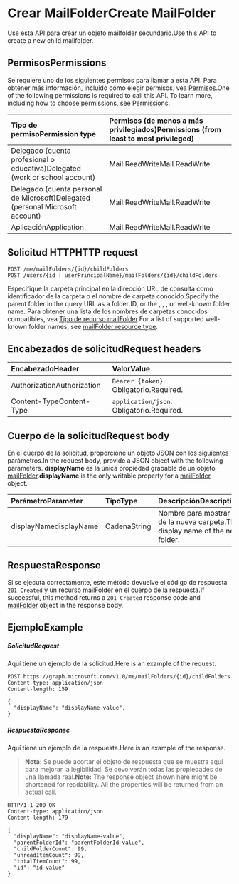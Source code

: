 # <a name="create-mailfolder"></a><span data-ttu-id="278e2-101">Crear MailFolder</span><span class="sxs-lookup"><span data-stu-id="278e2-101">Create MailFolder</span></span>

<span data-ttu-id="278e2-102">Use esta API para crear un objeto mailfolder secundario.</span><span class="sxs-lookup"><span data-stu-id="278e2-102">Use this API to create a new child mailfolder.</span></span>

## <a name="permissions"></a><span data-ttu-id="278e2-103">Permisos</span><span class="sxs-lookup"><span data-stu-id="278e2-103">Permissions</span></span>

<span data-ttu-id="278e2-p101">Se requiere uno de los siguientes permisos para llamar a esta API. Para obtener más información, incluido cómo elegir permisos, vea [Permisos](../../../concepts/permissions_reference.md).</span><span class="sxs-lookup"><span data-stu-id="278e2-p101">One of the following permissions is required to call this API. To learn more, including how to choose permissions, see [Permissions](../../../concepts/permissions_reference.md).</span></span>

| <span data-ttu-id="278e2-106">Tipo de permiso</span><span class="sxs-lookup"><span data-stu-id="278e2-106">Permission type</span></span> | <span data-ttu-id="278e2-107">Permisos (de menos a más privilegiados)</span><span class="sxs-lookup"><span data-stu-id="278e2-107">Permissions (from least to most privileged)</span></span> |
|:----------------|:--------------------------------------------|
|<span data-ttu-id="278e2-108">Delegado (cuenta profesional o educativa)</span><span class="sxs-lookup"><span data-stu-id="278e2-108">Delegated (work or school account)</span></span> | <span data-ttu-id="278e2-109">Mail.ReadWrite</span><span class="sxs-lookup"><span data-stu-id="278e2-109">Mail.ReadWrite</span></span>    |
|<span data-ttu-id="278e2-110">Delegado (cuenta personal de Microsoft)</span><span class="sxs-lookup"><span data-stu-id="278e2-110">Delegated (personal Microsoft account)</span></span> | <span data-ttu-id="278e2-111">Mail.ReadWrite</span><span class="sxs-lookup"><span data-stu-id="278e2-111">Mail.ReadWrite</span></span>    |
|<span data-ttu-id="278e2-112">Aplicación</span><span class="sxs-lookup"><span data-stu-id="278e2-112">Application</span></span> | <span data-ttu-id="278e2-113">Mail.ReadWrite</span><span class="sxs-lookup"><span data-stu-id="278e2-113">Mail.ReadWrite</span></span> |

## <a name="http-request"></a><span data-ttu-id="278e2-114">Solicitud HTTP</span><span class="sxs-lookup"><span data-stu-id="278e2-114">HTTP request</span></span>

<!-- { "blockType": "ignored" } -->

```http
POST /me/mailFolders/{id}/childFolders
POST /users/{id | userPrincipalName}/mailFolders/{id}/childFolders
```

<span data-ttu-id="278e2-115">Especifique la carpeta principal en la dirección URL de consulta como identificador de la carpeta o el nombre de carpeta conocido.</span><span class="sxs-lookup"><span data-stu-id="278e2-115">Specify the parent folder in the query URL as a folder ID, or the , , , or  well-known folder name.</span></span> <span data-ttu-id="278e2-116">Para obtener una lista de los nombres de carpetas conocidos compatibles, vea [Tipo de recurso mailFolder](../resources/mailfolder.md).</span><span class="sxs-lookup"><span data-stu-id="278e2-116">For a list of supported well-known folder names, see [mailFolder resource type](../resources/mailfolder.md).</span></span>

## <a name="request-headers"></a><span data-ttu-id="278e2-117">Encabezados de solicitud</span><span class="sxs-lookup"><span data-stu-id="278e2-117">Request headers</span></span>

| <span data-ttu-id="278e2-118">Encabezado</span><span class="sxs-lookup"><span data-stu-id="278e2-118">Header</span></span> | <span data-ttu-id="278e2-119">Valor</span><span class="sxs-lookup"><span data-stu-id="278e2-119">Value</span></span> |
|:-------|:------|
| <span data-ttu-id="278e2-120">Authorization</span><span class="sxs-lookup"><span data-stu-id="278e2-120">Authorization</span></span> | <span data-ttu-id="278e2-121">`Bearer {token}`.</span><span class="sxs-lookup"><span data-stu-id="278e2-121"></span></span> <span data-ttu-id="278e2-122">Obligatorio.</span><span class="sxs-lookup"><span data-stu-id="278e2-122">Required.</span></span> |
| <span data-ttu-id="278e2-123">Content-Type</span><span class="sxs-lookup"><span data-stu-id="278e2-123">Content-Type</span></span> | <span data-ttu-id="278e2-124">`application/json`.</span><span class="sxs-lookup"><span data-stu-id="278e2-124"></span></span> <span data-ttu-id="278e2-125">Obligatorio.</span><span class="sxs-lookup"><span data-stu-id="278e2-125">Required.</span></span> |

## <a name="request-body"></a><span data-ttu-id="278e2-126">Cuerpo de la solicitud</span><span class="sxs-lookup"><span data-stu-id="278e2-126">Request body</span></span>

<span data-ttu-id="278e2-127">En el cuerpo de la solicitud, proporcione un objeto JSON con los siguientes parámetros.</span><span class="sxs-lookup"><span data-stu-id="278e2-127">In the request body, provide a JSON object with the following parameters.</span></span> <span data-ttu-id="278e2-128">**displayName** es la única propiedad grabable de un objeto [mailFolder](../resources/mailfolder.md).</span><span class="sxs-lookup"><span data-stu-id="278e2-128">**displayName** is the only writable property for a [mailFolder](../resources/mailfolder.md) object.</span></span>

| <span data-ttu-id="278e2-129">Parámetro</span><span class="sxs-lookup"><span data-stu-id="278e2-129">Parameter</span></span> | <span data-ttu-id="278e2-130">Tipo</span><span class="sxs-lookup"><span data-stu-id="278e2-130">Type</span></span> | <span data-ttu-id="278e2-131">Descripción</span><span class="sxs-lookup"><span data-stu-id="278e2-131">Description</span></span> |
|:----------|:-----|:------------|
|<span data-ttu-id="278e2-132">displayName</span><span class="sxs-lookup"><span data-stu-id="278e2-132">displayName</span></span>|<span data-ttu-id="278e2-133">Cadena</span><span class="sxs-lookup"><span data-stu-id="278e2-133">String</span></span>|<span data-ttu-id="278e2-134">Nombre para mostrar de la nueva carpeta.</span><span class="sxs-lookup"><span data-stu-id="278e2-134">The display name of the new folder.</span></span>|

## <a name="response"></a><span data-ttu-id="278e2-135">Respuesta</span><span class="sxs-lookup"><span data-stu-id="278e2-135">Response</span></span>

<span data-ttu-id="278e2-136">Si se ejecuta correctamente, este método devuelve el código de respuesta `201 Created` y un recurso [mailFolder](../resources/mailfolder.md) en el cuerpo de la respuesta.</span><span class="sxs-lookup"><span data-stu-id="278e2-136">If successful, this method returns a `201 Created` response code and [mailFolder](../resources/mailfolder.md) object in the response body.</span></span>

## <a name="example"></a><span data-ttu-id="278e2-137">Ejemplo</span><span class="sxs-lookup"><span data-stu-id="278e2-137">Example</span></span>

##### <a name="request"></a><span data-ttu-id="278e2-138">Solicitud</span><span class="sxs-lookup"><span data-stu-id="278e2-138">Request</span></span>

<span data-ttu-id="278e2-139">Aquí tiene un ejemplo de la solicitud.</span><span class="sxs-lookup"><span data-stu-id="278e2-139">Here is an example of the request.</span></span>
<!-- {
  "blockType": "request",
  "name": "create_mailfolder_from_mailfolder"
}-->

```http
POST https://graph.microsoft.com/v1.0/me/mailFolders/{id}/childFolders
Content-type: application/json
Content-length: 159

{
  "displayName": "displayName-value",
}
```

##### <a name="response"></a><span data-ttu-id="278e2-140">Respuesta</span><span class="sxs-lookup"><span data-stu-id="278e2-140">Response</span></span>
<span data-ttu-id="278e2-141">Aquí tiene un ejemplo de la respuesta.</span><span class="sxs-lookup"><span data-stu-id="278e2-141">Here is an example of the response.</span></span>

> <span data-ttu-id="278e2-p106">**Nota:** Se puede acortar el objeto de respuesta que se muestra aquí para mejorar la legibilidad. Se devolverán todas las propiedades de una llamada real.</span><span class="sxs-lookup"><span data-stu-id="278e2-p106">**Note:** The response object shown here might be shortened for readability. All the properties will be returned from an actual call.</span></span>
<!-- {
  "blockType": "response",
  "truncated": true,
  "@odata.type": "microsoft.graph.mailFolder"
} -->

```http
HTTP/1.1 200 OK
Content-type: application/json
Content-length: 179

{
  "displayName": "displayName-value",
  "parentFolderId": "parentFolderId-value",
  "childFolderCount": 99,
  "unreadItemCount": 99,
  "totalItemCount": 99,
  "id": "id-value"
}
```

<!-- uuid: 8fcb5dbc-d5aa-4681-8e31-b001d5168d79
2015-10-25 14:57:30 UTC -->
<!-- {
  "type": "#page.annotation",
  "description": "Create MailFolder",
  "keywords": "",
  "section": "documentation",
  "tocPath": ""
}-->
